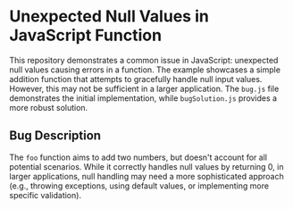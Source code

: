 # Unexpected Null Values in JavaScript Function

This repository demonstrates a common issue in JavaScript: unexpected null values causing errors in a function.  The example showcases a simple addition function that attempts to gracefully handle null input values. However, this may not be sufficient in a larger application. The `bug.js` file demonstrates the initial implementation, while `bugSolution.js` provides a more robust solution.

## Bug Description

The `foo` function aims to add two numbers, but doesn't account for all potential scenarios. While it correctly handles null values by returning 0, in larger applications, null handling may need a more sophisticated approach (e.g., throwing exceptions, using default values, or implementing more specific validation).